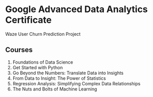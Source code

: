 # Google Advanced Data Analytics Certificate

Waze User Churn Prediction Project

## Courses

1. Foundations of Data Science
2. Get Started with Python
3. Go Beyond the Numbers: Translate Data into Insights
4. From Data to Insight: The Power of Statistics
5. Regression Analysis: Simplifying Complex Data Relationships
6. The Nuts and Bolts of Machine Learning

